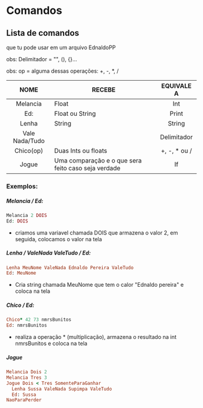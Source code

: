 # Comandos

## Lista de comandos

que tu pode usar em um arquivo EdnaldoPP



obs: Delimitador = "", (), {}...

obs: op = alguma dessas operações: +, -, *, /

| NOME           | RECEBE                                               | EQUIVALE A   |
|:--------------:| -----------------------------------------------------|:------------:|
| Melancia       | Float                                                | Int          |
| Ed:            | Float ou String                                      | Print        |
| Lenha          | String                                               | String       |
| Vale Nada/Tudo |                                                      | Delimitador  |
| Chico(op)      | Duas Ints ou floats                                  | +, -, * ou / |
| Jogue          | Uma comparação e o que sera feito caso seja verdade  | If           |

### Exemplos:

##### Melancia / Ed:

```php
Melancia 2 DOIS
Ed: DOIS
```

- criamos uma variavel chamada DOIS que armazena o valor 2, em seguida, colocamos o valor na tela



##### Lenha / ValeNada ValeTudo / Ed:

```ruby
Lenha MeuNome ValeNada Ednaldo Pereira ValeTudo
Ed: MeuNome
```

- Cria string chamada MeuNome que tem o calor "Ednaldo pereira" e coloca na tela



##### Chico / Ed:

```ruby
Chico* 42 73 nmrsBunitos
Ed: nmrsBunitos
```

- realiza a operação * (multiplicação), armazena o resultado na int nmrsBunitos e coloca na tela

##### Jogue
```ruby
Melancia Dois 2
Melancia Tres 3
Jogue Dois < Tres SomenteParaGanhar
  Lenha Sussa ValeNada Supimpa ValeTudo
  Ed: Sussa
NaoParaPerder
```
